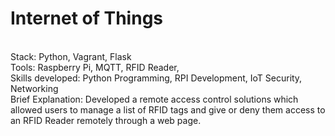 # Internet of Things
<br>
Stack: Python, Vagrant, Flask
<br>
Tools: Raspberry Pi, MQTT, RFID Reader, 
<br>
Skills developed: Python Programming, RPI Development, IoT Security, Networking
<br>
Brief Explanation: Developed a remote access control solutions which allowed users to manage a list of RFID tags and give or deny them access to an RFID Reader remotely through a web page.